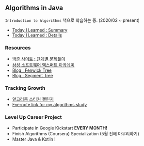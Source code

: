## Algorithms in Java 
`Introduction to Algorithms` 책으로 학습하는 중. (2020/02 ~ present)
* [Today I Learned : Summary](./src/TIL.md)
* [Today I Learned : Details](./TIL)


### Resources 
* [백준 사이트 : 단계별 문제풀이](https://www.acmicpc.net/step)
* [삼성 소프트웨어 엑스퍼트 아카데미](https://swexpertacademy.com/main/main.do)
* [Blog : Fenwick Tree](https://www.acmicpc.net/blog/view/21)
* [Blog : Segment Tree](https://www.acmicpc.net/blog/view/9)
    

### Tracking Growth 
* [알고리즘 스티커 챌린지](https://docs.google.com/document/d/1FPv4DZzGvhpBymgTOMZcmJU8vpICwJsh_axi21vbTFg/edit?usp=sharing)
* [Evernote link for my algorithms study](https://www.evernote.com/pub/sarahan774/algorithms)

### Level Up Career Project

- Participate in Google Kickstart **EVERY MONTH!**
- Finish Algorithms (Coursera) Specialization (5월 전에 마무리하기)
- Master Java & Kotlin ! 